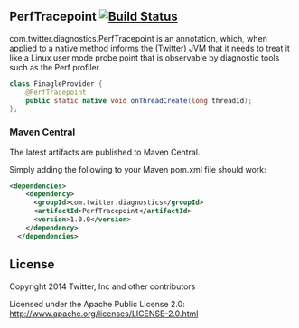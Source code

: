## PerfTracepoint [![Build Status](https://secure.travis-ci.org/twitter/PerfTracepoint.png?branch=master)](http://travis-ci.org/twitter/PerfTracepoint)

com.twitter.diagnostics.PerfTracepoint is an annotation, which, when applied to a native
method informs the (Twitter) JVM that it needs to treat it like a
Linux user mode probe point that is observable by diagnostic tools
such as the Perf profiler.

```java
class FinagleProvider {
    @PerfTracepoint
    public static native void onThreadCreate(long threadId);
};
```

### Maven Central

The latest artifacts are published to Maven Central.

Simply adding the following to your Maven pom.xml file should work:

```xml
<dependencies>
    <dependency>
      <groupId>com.twitter.diagnostics</groupId>
      <artifactId>PerfTracepoint</artifactId>
      <version>1.0.0</version>
    </dependency>
  </dependencies>
```

## License

Copyright 2014 Twitter, Inc and other contributors

Licensed under the Apache Public License 2.0:
http://www.apache.org/licenses/LICENSE-2.0.html
